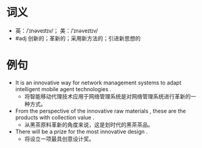 # 词义
- 英：/ˈɪnəveɪtɪv/； 美：/ˈɪnəveɪtɪv/
- #adj 创新的；革新的；采用新方法的；引进新思想的
# 例句
- It is an innovative way for network management systems to adapt intelligent mobile agent technologies .
	- 将智能移动代理技术应用于网络管理系统是对网络管理系统进行革新的一种方式。
- From the perspective of the innovative raw materials , these are the products with collection value .
	- 从黑茶原料革新的角度来说，这是划时代的黑茶茶品。
- There will be a prize for the most innovative design .
	- 将设立一项最具创意设计奖。
